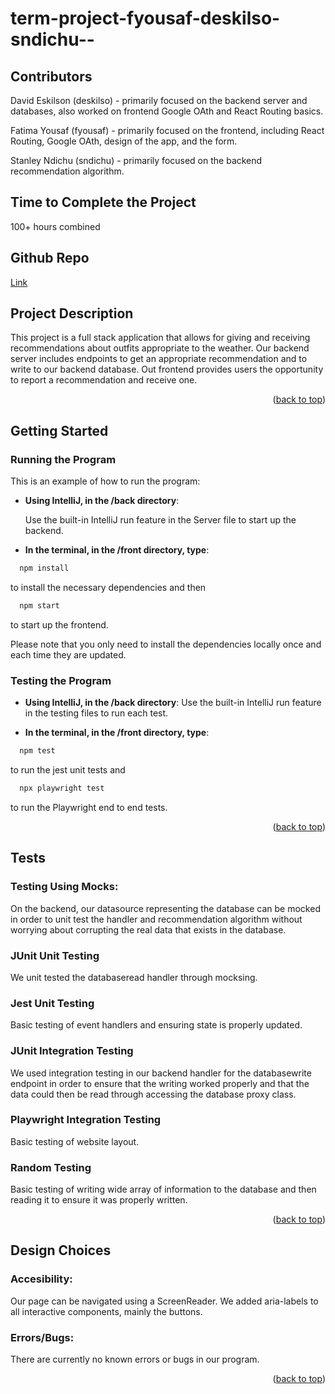 <a name="readme-top"></a>

# term-project-fyousaf-deskilso-sndichu--

<!-- ABOUT THE PROJECT -->

## Contributors

David Eskilson (deskilso) - primarily focused on the backend server and databases, also worked on frontend Google OAth and React Routing basics.

Fatima Yousaf (fyousaf) - primarily focused on the frontend, including React Routing, Google OAth, design of the app, and the form.

Stanley Ndichu (sndichu) - primarily focused on the backend recommendation algorithm.

## Time to Complete the Project

100+ hours combined

## Github Repo

[Link](https://github.com/cs0320-f23/term-project-fyousaf-deskilso-sndichu)

## Project Description

This project is a full stack application that allows for giving and receiving recommendations about outfits appropriate to the weather. Our backend server includes endpoints to get an appropriate recommendation and to write to our backend database. Out frontend provides users the opportunity to report a recommendation and receive one.

<p align="right">(<a href="#readme-top">back to top</a>)</p>

## Getting Started

### Running the Program

This is an example of how to run the program:

- **Using IntelliJ, in the /back directory**:

  Use the built-in IntelliJ run feature in the Server file to start up the backend.

- **In the terminal, in the /front directory, type**:

```sh
  npm install
```

to install the necessary dependencies and then

```sh
  npm start
```

to start up the frontend.

Please note that you only need to install the dependencies locally once and each time they are updated.

### Testing the Program

- **Using IntelliJ, in the /back directory**:
  Use the built-in IntelliJ run feature in the testing files to run each test.

- **In the terminal, in the /front directory, type**:

```sh
  npm test
```

to run the jest unit tests and

```sh
  npx playwright test
```

to run the Playwright end to end tests.

<p align="right">(<a href="#readme-top">back to top</a>)</p>

## Tests

### Testing Using Mocks:

On the backend, our datasource representing the database can be mocked in order to unit test the handler and recommendation algorithm without worrying about corrupting the real data that exists in the database.

### JUnit Unit Testing

We unit tested the databaseread handler through mocksing.

### Jest Unit Testing

Basic testing of event handlers and ensuring state is properly updated.

### JUnit Integration Testing

We used integration testing in our backend handler for the databasewrite endpoint in order to ensure that the writing worked properly and that the data could then be read through accessing the database proxy class.

### Playwright Integration Testing

Basic testing of website layout.

### Random Testing

Basic testing of writing wide array of information to the database and then reading it to ensure it was properly written.

<p align="right">(<a href="#readme-top">back to top</a>)</p>

## Design Choices

### Accesibility:

Our page can be navigated using a ScreenReader. We added aria-labels to all interactive components, mainly the buttons.

### Errors/Bugs:

There are currently no known errors or bugs in our program.

<p align="right">(<a href="#readme-top">back to top</a>)</p>

